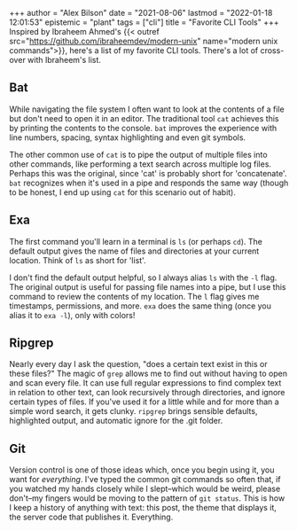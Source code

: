 +++
author = "Alex Bilson"
date = "2021-08-06"
lastmod = "2022-01-18 12:01:53"
epistemic = "plant"
tags = ["cli"]
title = "Favorite CLI Tools"
+++
Inspired by Ibraheem Ahmed's {{< outref src="https://github.com/ibraheemdev/modern-unix" name="modern unix commands">}}, here's a list of my favorite CLI tools. There's a lot of cross-over with Ibraheem's list.

## Bat

While navigating the file system I often want to look at the contents of a file but don't need to open it in an editor. The traditional tool `cat` achieves this by printing the contents to the console. `bat` improves the experience with line numbers, spacing, syntax highlighting and even git symbols.

The other common use of `cat` is to pipe the output of multiple files into other commands, like performing a text search across multiple log files. Perhaps this was the original, since 'cat' is probably short for 'concatenate'. `bat` recognizes when it's used in a pipe and responds the same way (though to be honest, I end up using `cat` for this scenario out of habit).

## Exa

The first command you'll learn in a terminal is `ls` (or perhaps `cd`). The default output gives the name of files and directories at your current location. Think of `ls` as short for 'list'.

I don't find the default output helpful, so I always alias `ls` with the `-l` flag. The original output is useful for passing file names into a pipe, but I use this command to review the contents of my location. The `l` flag gives me timestamps, permissions, and more. `exa` does the same thing (once you alias it to `exa -l`), only with colors!

## Ripgrep

Nearly every day I ask the question, "does a certain text exist in this or these files?" The magic of `grep` allows me to find out without having to open and scan every file. It can use full regular expressions to find complex text in relation to other text, can look recursively through directories, and ignore certain types of files. If you've used it for a little while and for more than a simple word search, it gets clunky. `ripgrep` brings sensible defaults, highlighted output, and automatic ignore for the .git folder.

## Git

Version control is one of those ideas which, once you begin using it, you want for _everything_. I've typed the common git commands so often that, if you watched my hands closely while I slept–which would be weird, please don't–my fingers would be moving to the pattern of `git status`. This is how I keep a history of anything with text: this post, the theme that displays it, the server code that publishes it. Everything.

